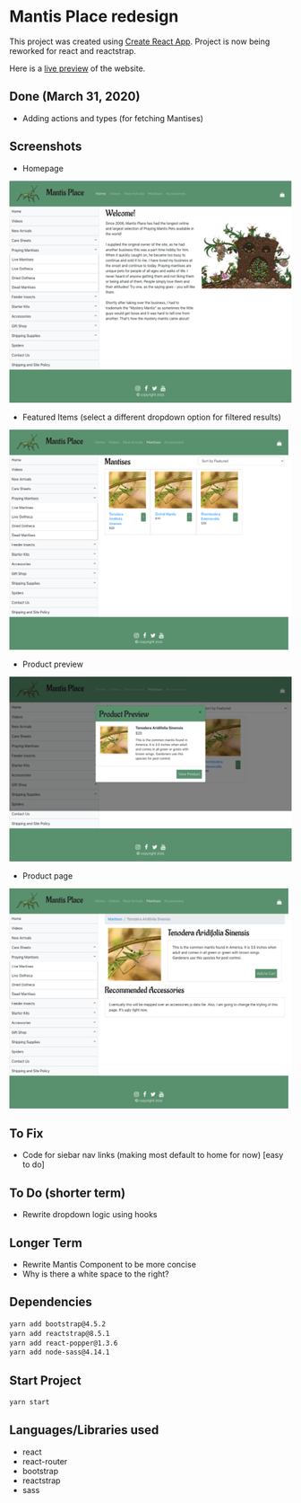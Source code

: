 # Mantis Place redesign

This project was created using [Create React App](https://github.com/facebook/create-react-app). Project is now being reworked for react and reactstrap.

Here is a [live preview](https://condescending-borg-73067e.netlify.app/) of the website.

## Done (March 31, 2020)

- Adding actions and types (for fetching Mantises)

## Screenshots

- Homepage

![homepage](https://github.com/rebekahkahn/mantisplace-react-design/blob/master/public/screenshots/homepage.png)

- Featured Items (select a different dropdown option for filtered results)

![featureditems](https://github.com/rebekahkahn/mantisplace-react-design/blob/master/public/screenshots/featureditems.png)

- Product preview

![productpreview](https://github.com/rebekahkahn/mantisplace-react-design/blob/master/public/screenshots/productmodal.png)

- Product page

![productpage](https://github.com/rebekahkahn/mantisplace-react-design/blob/master/public/screenshots/productpage.png)

## To Fix

- Code for siebar nav links (making most default to home for now) [easy to do]

## To Do (shorter term)

- Rewrite dropdown logic using hooks

## Longer Term

- Rewrite Mantis Component to be more concise
- Why is there a white space to the right?

## Dependencies

```bash
yarn add bootstrap@4.5.2
yarn add reactstrap@8.5.1
yarn add react-popper@1.3.6
yarn add node-sass@4.14.1
```

## Start Project

```bash
yarn start
```

## Languages/Libraries used

- react
- react-router
- bootstrap
- reactstrap
- sass
